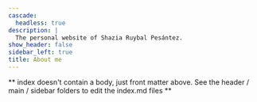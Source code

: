 ```yaml
---
cascade:
  headless: true
description: |
  The personal website of Shazia Ruybal Pesántez.
show_header: false
sidebar_left: true
title: About me
---
```


** index doesn't contain a body, just front matter above.
See the header / main / sidebar folders to edit the index.md files **
